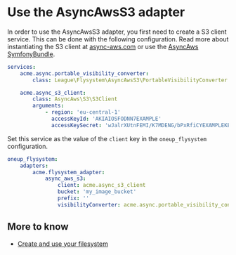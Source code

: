 # Use the AsyncAwsS3 adapter

In order to use the AsyncAwsS3 adapter, you first need to create a S3 client service.
This can be done with the following configuration. Read more about instantiating
the S3 client at [async-aws.com](https://async-aws.com/clients/) or use the
[AsyncAws SymfonyBundle](https://async-aws.com/integration/symfony-bundle.html).

```yml
services:
    acme.async.portable_visibility_converter:
        class: League\Flysystem\AsyncAwsS3\PortableVisibilityConverter:

    acme.async_s3_client:
        class: AsyncAws\S3\S3Client
        arguments:
            - region: 'eu-central-1'
              accessKeyId: 'AKIAIOSFODNN7EXAMPLE'
              accessKeySecret: 'wJalrXUtnFEMI/K7MDENG/bPxRfiCYEXAMPLEKEY'
```

Set this service as the value of the `client` key in the `oneup_flysystem` configuration.

```yml
oneup_flysystem:
    adapters:
        acme.flysystem_adapter:
            async_aws_s3:
                client: acme.async_s3_client
                bucket: 'my_image_bucket'
                prefix: ''
                visibilityConverter: acme.async.portable_visibility_converter

```

## More to know

* [Create and use your filesystem](filesystem_create.md)
